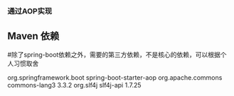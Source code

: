 ###  通过AOP实现
##  Maven 依赖
#除了spring-boot依赖之外，需要的第三方依赖，不是核心的依赖，可以根据个人习惯取舍
<!--AOP-->
<dependency>
     <groupId>org.springframework.boot</groupId>
     <artifactId>spring-boot-starter-aop</artifactId>
</dependency>
<!-- 用于字符串校验 -->
<dependency>
    <groupId>org.apache.commons</groupId>
    <artifactId>commons-lang3</artifactId>
    <version>3.3.2</version>
</dependency>
<!-- 用于日志打印 -->
<dependency>
    <groupId>org.slf4j</groupId>
    <artifactId>slf4j-api</artifactId>
    <version>1.7.25</version>
</dependency>